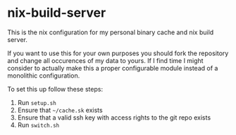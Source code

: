 # nix-build-server
This is the nix configuration for my personal binary cache and nix build server.

If you want to use this for your own purposes you should fork the repository and change all occurences of my data to yours.
If I find time I might consider to actually make this a proper configurable module instead of a monolithic configuration.

To set this up follow these steps:

1. Run `setup.sh`
2. Ensure that `~/cache.sk` exists
3. Ensure that a valid ssh key with access rights to the git repo exists
4. Run `switch.sh`
